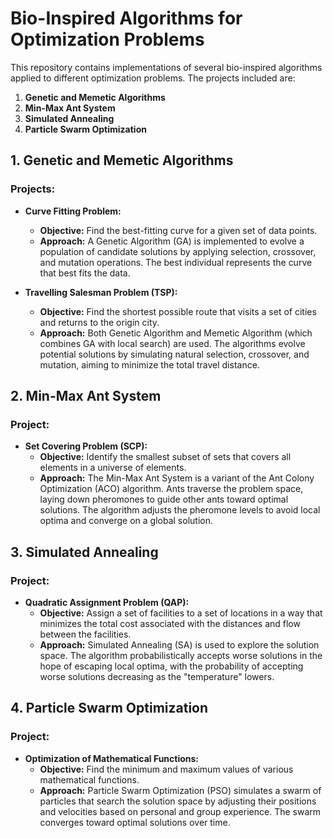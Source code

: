 # Bio-Inspired Algorithms for Optimization Problems

This repository contains implementations of several bio-inspired algorithms applied to different optimization problems. The projects included are:

1. **Genetic and Memetic Algorithms**
2. **Min-Max Ant System**
3. **Simulated Annealing**
4. **Particle Swarm Optimization**

## 1. Genetic and Memetic Algorithms

### Projects:
- **Curve Fitting Problem:** 
  - **Objective:** Find the best-fitting curve for a given set of data points.
  - **Approach:** A Genetic Algorithm (GA) is implemented to evolve a population of candidate solutions by applying selection, crossover, and mutation operations. The best individual represents the curve that best fits the data.

- **Travelling Salesman Problem (TSP):**
  - **Objective:** Find the shortest possible route that visits a set of cities and returns to the origin city.
  - **Approach:** Both Genetic Algorithm and Memetic Algorithm (which combines GA with local search) are used. The algorithms evolve potential solutions by simulating natural selection, crossover, and mutation, aiming to minimize the total travel distance.



## 2. Min-Max Ant System

### Project:
- **Set Covering Problem (SCP):**
  - **Objective:** Identify the smallest subset of sets that covers all elements in a universe of elements.
  - **Approach:** The Min-Max Ant System is a variant of the Ant Colony Optimization (ACO) algorithm. Ants traverse the problem space, laying down pheromones to guide other ants toward optimal solutions.
   The algorithm adjusts the pheromone levels to avoid local optima and converge on a global solution.


## 3. Simulated Annealing

### Project:
- **Quadratic Assignment Problem (QAP):**
  - **Objective:** Assign a set of facilities to a set of locations in a way that minimizes the total cost associated with the distances and flow between the facilities.
  - **Approach:** Simulated Annealing (SA) is used to explore the solution space. The algorithm probabilistically accepts worse solutions in the hope of escaping local optima, with the probability of accepting worse solutions decreasing as the "temperature" lowers.


## 4. Particle Swarm Optimization

### Project:
- **Optimization of Mathematical Functions:**
  - **Objective:** Find the minimum and maximum values of various mathematical functions.
  - **Approach:** Particle Swarm Optimization (PSO) simulates a swarm of particles that search the solution space by adjusting their positions and velocities based on personal and group experience. The swarm converges toward optimal solutions over time.

